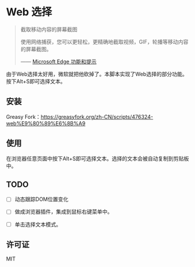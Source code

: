 # Web 选择

> 截取移动内容的屏幕截图
> 
> 使用网络捕获，您可以更轻松，更精确地截取视频，GIF，轮播等移动内容的屏幕截图。
> 
> —— [Microsoft Edge 功能和提示](https://www.microsoft.com/zh-cn/edge/features/web-capture)

由于Web选择太好用，微软就把他砍掉了。本脚本实现了Web选择的部分功能。按下Alt+S即可选择文本。

## 安装

Greasy Fork：<https://greasyfork.org/zh-CN/scripts/476324-web%E9%80%89%E6%8B%A9>


## 使用

在浏览器任意页面中按下Alt+S即可选择文本。选择的文本会被自动复制到剪贴板中。


## TODO

- [ ] 动态跟踪DOM位置变化
- [ ] 做成浏览器插件，集成到鼠标右键菜单中。
- [ ] 单击选择文本模式。


## 许可证

MIT